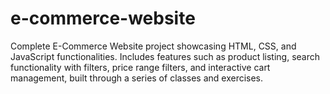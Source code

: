 # e-commerce-website
Complete E-Commerce Website project showcasing HTML, CSS, and JavaScript functionalities. Includes features such as product listing, search functionality with filters, price range filters, and interactive cart management, built through a series of classes and exercises.
